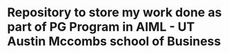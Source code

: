# Repository to store my work done as part of PG Program in AIML - UT Austin Mccombs school of Business
